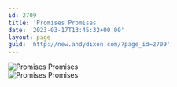 ```yaml
---
id: 2709
title: 'Promises Promises'
date: '2023-03-17T13:45:32+00:00'
layout: page
guid: 'http://new.andydixon.com/?page_id=2709'
---
```


![Promises Promises](https://i0.wp.com/assets.g8x2.ldn.idrivee2-23.com/posters/Promises%20Promises%2001.jpg?w=1200&ssl=1 "Promises Promises")  
![Promises Promises](https://i0.wp.com/assets.g8x2.ldn.idrivee2-23.com/posters/Promises%20Promises%2002.jpg?w=1200&ssl=1 "Promises Promises")